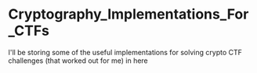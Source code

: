 # Cryptography_Implementations_For_CTFs

I'll be storing some of the useful implementations for solving crypto CTF challenges (that worked out for me) in here
